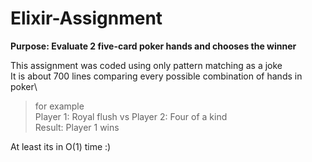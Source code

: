 # Elixir-Assignment
**Purpose: Evaluate 2 five-card poker hands and chooses the winner**

This assignment was coded using only pattern matching as a joke\
It is about 700 lines comparing every possible combination of hands in poker\
  
  > for example\
  >   Player 1: Royal flush vs Player 2: Four of a kind\
  > Result: Player 1 wins
  
At least its in O(1) time :)
